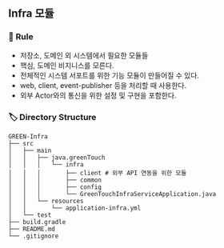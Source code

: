 ## Infra 모듈

### 🤝 Rule

- 저장소, 도메인 외 시스템에서 필요한 모듈들
- 핵심, 도메인 비지니스를 모른다.
- 전체적인 시스템 서포트를 위한 기능 모듈이 만들어질 수 있다.
- web, client, event-publisher 등을 처리할 때 사용한다.
- 외부 Actor와의 통신을 위한 설정 및 구현을 포함한다.

### 🏷️ Directory Structure

```agsl
GREEN-Infra
├── src
│   ├── main
│   │   ├── java.greenTouch
│   │   │   └── infra 
│   │   │       ├── client # 외부 API 연동을 위한 모듈
│   │   │       ├── common
│   │   │       ├── config
│   │   │       └── GreenTouchInfraServiceApplication.java
│   │   └── resources
│   │       └── application-infra.yml
│   └── test
├── build.gradle
├── README.md
└── .gitignore
```